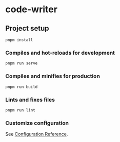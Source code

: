# code-writer

## Project setup
```
pnpm install
```

### Compiles and hot-reloads for development
```
pnpm run serve
```
 
### Compiles and minifies for production
```
pnpm run build
```

### Lints and fixes files
```
pnpm run lint
```

### Customize configuration
See [Configuration Reference](https://cli.vuejs.org/config/).
